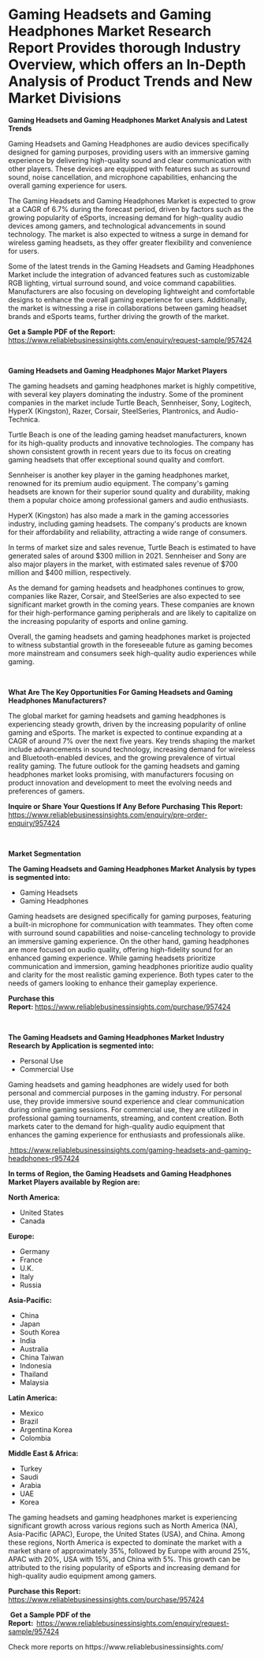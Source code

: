 <p><h1>Gaming Headsets and Gaming Headphones Market Research Report Provides thorough Industry Overview, which offers an In-Depth Analysis of Product Trends and New Market Divisions</h1></p><p><strong>Gaming Headsets and Gaming Headphones Market Analysis and Latest Trends</strong></p>
<p><p>Gaming Headsets and Gaming Headphones are audio devices specifically designed for gaming purposes, providing users with an immersive gaming experience by delivering high-quality sound and clear communication with other players. These devices are equipped with features such as surround sound, noise cancellation, and microphone capabilities, enhancing the overall gaming experience for users.</p><p>The Gaming Headsets and Gaming Headphones Market is expected to grow at a CAGR of 6.7% during the forecast period, driven by factors such as the growing popularity of eSports, increasing demand for high-quality audio devices among gamers, and technological advancements in sound technology. The market is also expected to witness a surge in demand for wireless gaming headsets, as they offer greater flexibility and convenience for users.</p><p>Some of the latest trends in the Gaming Headsets and Gaming Headphones Market include the integration of advanced features such as customizable RGB lighting, virtual surround sound, and voice command capabilities. Manufacturers are also focusing on developing lightweight and comfortable designs to enhance the overall gaming experience for users. Additionally, the market is witnessing a rise in collaborations between gaming headset brands and eSports teams, further driving the growth of the market.</p></p>
<p><strong>Get a Sample PDF of the Report:&nbsp;</strong> <a href="https://www.reliablebusinessinsights.com/enquiry/request-sample/957424">https://www.reliablebusinessinsights.com/enquiry/request-sample/957424</a></p>
<p>&nbsp;</p>
<p><strong>Gaming Headsets and Gaming Headphones Major Market Players</strong></p>
<p><p>The gaming headsets and gaming headphones market is highly competitive, with several key players dominating the industry. Some of the prominent companies in the market include Turtle Beach, Sennheiser, Sony, Logitech, HyperX (Kingston), Razer, Corsair, SteelSeries, Plantronics, and Audio-Technica.</p><p>Turtle Beach is one of the leading gaming headset manufacturers, known for its high-quality products and innovative technologies. The company has shown consistent growth in recent years due to its focus on creating gaming headsets that offer exceptional sound quality and comfort.</p><p>Sennheiser is another key player in the gaming headphones market, renowned for its premium audio equipment. The company's gaming headsets are known for their superior sound quality and durability, making them a popular choice among professional gamers and audio enthusiasts.</p><p>HyperX (Kingston) has also made a mark in the gaming accessories industry, including gaming headsets. The company's products are known for their affordability and reliability, attracting a wide range of consumers.</p><p>In terms of market size and sales revenue, Turtle Beach is estimated to have generated sales of around $300 million in 2021. Sennheiser and Sony are also major players in the market, with estimated sales revenue of $700 million and $400 million, respectively.</p><p>As the demand for gaming headsets and headphones continues to grow, companies like Razer, Corsair, and SteelSeries are also expected to see significant market growth in the coming years. These companies are known for their high-performance gaming peripherals and are likely to capitalize on the increasing popularity of esports and online gaming.</p><p>Overall, the gaming headsets and gaming headphones market is projected to witness substantial growth in the foreseeable future as gaming becomes more mainstream and consumers seek high-quality audio experiences while gaming.</p></p>
<p>&nbsp;</p>
<p><strong>What Are The Key Opportunities For Gaming Headsets and Gaming Headphones Manufacturers?</strong></p>
<p><p>The global market for gaming headsets and gaming headphones is experiencing steady growth, driven by the increasing popularity of online gaming and eSports. The market is expected to continue expanding at a CAGR of around 7% over the next five years. Key trends shaping the market include advancements in sound technology, increasing demand for wireless and Bluetooth-enabled devices, and the growing prevalence of virtual reality gaming. The future outlook for the gaming headsets and gaming headphones market looks promising, with manufacturers focusing on product innovation and development to meet the evolving needs and preferences of gamers.</p></p>
<p><strong>Inquire or Share Your Questions If Any Before Purchasing This Report:</strong> <a href="https://www.reliablebusinessinsights.com/enquiry/pre-order-enquiry/957424">https://www.reliablebusinessinsights.com/enquiry/pre-order-enquiry/957424</a></p>
<p>&nbsp;</p>
<p><strong>Market Segmentation</strong></p>
<p><strong>The Gaming Headsets and Gaming Headphones Market Analysis by types is segmented into:</strong></p>
<p><ul><li>Gaming Headsets</li><li>Gaming Headphones</li></ul></p>
<p><p>Gaming headsets are designed specifically for gaming purposes, featuring a built-in microphone for communication with teammates. They often come with surround sound capabilities and noise-canceling technology to provide an immersive gaming experience. On the other hand, gaming headphones are more focused on audio quality, offering high-fidelity sound for an enhanced gaming experience. While gaming headsets prioritize communication and immersion, gaming headphones prioritize audio quality and clarity for the most realistic gaming experience. Both types cater to the needs of gamers looking to enhance their gameplay experience.</p></p>
<p><strong>Purchase this Report:&nbsp;</strong><a href="https://www.reliablebusinessinsights.com/purchase/957424">https://www.reliablebusinessinsights.com/purchase/957424</a></p>
<p>&nbsp;</p>
<p><strong>The Gaming Headsets and Gaming Headphones Market Industry Research by Application is segmented into:</strong></p>
<p><ul><li>Personal Use</li><li>Commercial Use</li></ul></p>
<p><p>Gaming headsets and gaming headphones are widely used for both personal and commercial purposes in the gaming industry. For personal use, they provide immersive sound experience and clear communication during online gaming sessions. For commercial use, they are utilized in professional gaming tournaments, streaming, and content creation. Both markets cater to the demand for high-quality audio equipment that enhances the gaming experience for enthusiasts and professionals alike.</p></p>
<p><a href="https://www.reliablebusinessinsights.com/gaming-headsets-and-gaming-headphones-r957424">&nbsp;https://www.reliablebusinessinsights.com/gaming-headsets-and-gaming-headphones-r957424</a></p>
<p><strong>In terms of Region, the Gaming Headsets and Gaming Headphones Market Players available by Region are:</strong></p>
<p>
    <p> <strong> North America: </strong>
        <ul>
            <li>United States</li>
            <li>Canada</li>
        </ul>
        </p> 
    <p> <strong> Europe: </strong>
        <ul>
            <li>Germany</li>
            <li>France</li>
            <li>U.K.</li>
            <li>Italy</li>
            <li>Russia</li>
        </ul>
        </p> 
    <p> <strong> Asia-Pacific: </strong>
        <ul>
            <li>China</li>
            <li>Japan</li>
            <li>South Korea</li>
            <li>India</li>
            <li>Australia</li>
            <li>China Taiwan</li>
            <li>Indonesia</li>
            <li>Thailand</li>
            <li>Malaysia</li>
        </ul>
        </p> 
    <p> <strong> Latin America: </strong>
        <ul>
            <li>Mexico</li>
            <li>Brazil</li>
            <li>Argentina Korea</li>
            <li>Colombia</li>
        </ul>
        </p> 
    <p> <strong> Middle East & Africa: </strong>
        <ul>
            <li>Turkey</li>
            <li>Saudi</li>
            <li>Arabia</li>
            <li>UAE</li>
            <li>Korea</li>
        </ul>
    </p>
    </p>
<p><p>The gaming headsets and gaming headphones market is experiencing significant growth across various regions such as North America (NA), Asia-Pacific (APAC), Europe, the United States (USA), and China. Among these regions, North America is expected to dominate the market with a market share of approximately 35%, followed by Europe with around 25%, APAC with 20%, USA with 15%, and China with 5%. This growth can be attributed to the rising popularity of eSports and increasing demand for high-quality audio equipment among gamers.</p></p>
<p><strong>Purchase this Report: </strong><a href="https://www.reliablebusinessinsights.com/purchase/957424">https://www.reliablebusinessinsights.com/purchase/957424</a></p>
<p>&nbsp;<strong>Get a Sample PDF of the Report:&nbsp;&nbsp;</strong><a href="https://www.reliablebusinessinsights.com/enquiry/request-sample/957424">https://www.reliablebusinessinsights.com/enquiry/request-sample/957424</a></p>
<p><strong></strong></p>
<p>Check more reports on https://www.reliablebusinessinsights.com/</p>